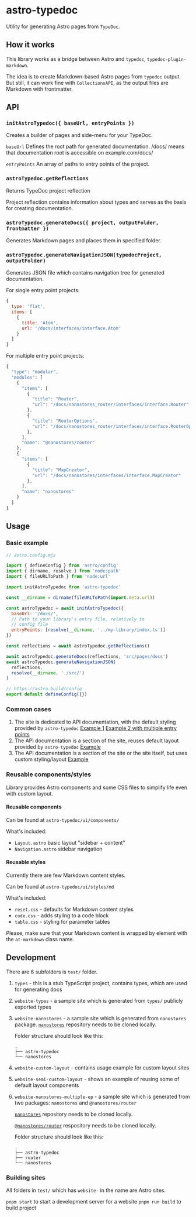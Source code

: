 # astro-typedoc

Utility for generating Astro pages from `TypeDoc`.

## How it works

This library works as a bridge between Astro and `typedoc`, `typedoc-plugin-markdown`.

The idea is to create Markdown-based Astro pages from `typedoc` output. But still, it can work fine with `CollectionsAPI`, as the output files are Markdown with frontmatter.

## API

### `initAstroTypedoc({ baseUrl, entryPoints })`

Creates a builder of pages and side-menu for your TypeDoc.

`baseUrl`
Defines the root path for generated documentation. /docs/ means that documentation root is accessible on example.com/docs/

`entryPoints`
An array of paths to entry points of the project.

### `astroTypedoc.getReflections`

Returns TypeDoc project reflection

Project reflection contains information about types and serves as the basis for creating documentation.

### `astroTypedoc.generateDocs({ project, outputFolder, frontmatter })`

Generates Markdown pages and places them in specified folder.

### `astroTypedoc.generateNavigationJSON(typedocProject, outputFolder)`

Generates JSON file which contains navigation tree for generated documentation.

For single entry point projects:

```js
{
  type: 'flat',
  items: [
    {
      title: 'Atom',
      url: '/docs/interfaces/interface.Atom'
    }
  ]
}
```

For multiple entry point projects:

```js
{
  "type": "modular",
  "modules": [
    {
      "items": [
        {
          "title": "Router",
          "url": "/docs/nanostores_router/interfaces/interface.Router"
        },
        {
          "title": "RouterOptions",
          "url": "/docs/nanostores_router/interfaces/interface.RouterOptions"
        },
      ],
      "name": "@nanostores/router"
    },
    {
      "items": [
        {
          "title": "MapCreator",
          "url": "/docs/nanostores/interfaces/interface.MapCreator"
        },
      ],
      "name": "nanostores"
    }
  ]
}
```

## Usage

### Basic example

```js
// astro.config.mjs

import { defineConfig } from 'astro/config'
import { dirname, resolve } from 'node:path'
import { fileURLToPath } from 'node:url'

import initAstroTypedoc from 'astro-typedoc'

const __dirname = dirname(fileURLToPath(import.meta.url))

const astroTypedoc = await initAstroTypedoc({
  baseUrl: '/docs/',
  // Path to your library's entry file, relatively to
  // config file
  entryPoints: [resolve(__dirname, '../my-library/index.ts')]
})

const reflections = await astroTypedoc.getReflections()

await astroTypedoc.generateDocs(reflections, 'src/pages/docs')
await astroTypedoc.generateNavigationJSON(
  reflections,
  resolve(__dirname, './src/')
)

// https://astro.build/config
export default defineConfig({})
```

### Common cases

1. The site is dedicated to API documentation, with the default styling provided by `astro-typedoc`
   [Example 1](https://github.com/evilmartians/astro-typedoc/tree/main/test/website-nanostores)
   [Example 2 with multiple entry points](https://github.com/evilmartians/astro-typedoc/tree/main/test/website-nanostores-multiple-ep)
2. The API documentation is a section of the site, reuses default layout provided by `astro-typedoc`
   [Example](https://github.com/evilmartians/astro-typedoc/tree/main/test/website-semi-custom-layout)
3. The API documentation is a section of the site or the site itself, but uses custom styling/layout
   [Example](https://github.com/evilmartians/astro-typedoc/tree/main/test/website-custom-layout)

### Reusable components/styles

Library provides Astro components and some CSS files to simplify life even with custom layout.

#### Reusable components

Can be found at `astro-typedoc/ui/components/`

What's included:

- `Layout.astro` basic layout "sidebar + content"
- `Navigation.astro` sidebar navigation

#### Reusable styles

Currently there are few Markdown content styles.

Can be found at `astro-typedoc/ui/styles/md`

What's included:

- `reset.css` - defaults for Markdown content styles
- `code.css` - adds styling to a code block
- `table.css` - styling for parameter tables

Please, make sure that your Markdown content is wrapped by element with the `at-markdown` class name.

## Development

There are 6 subfolders is `test/` folder.

1. `types` - this is a stub TypeScript project, contains types, which are used for generating docs
2. `website-types` - a sample site which is generated from `types/` publicly exported types
3. `website-nanostores` - a sample site which is generated from `nanostores` package.
   [`nanostores`](https://github.com/nanostores/nanostores) repository needs to be cloned locally.

   Folder structure should look like this:

   ```
   .
   ├── astro-typedoc
   └── nanostores
   ```

4. `website-custom-layout` - contains usage example for custom layout sites
5. `website-semi-custom-layout` - shows an example of reusing some of default layout components
6. `website-nanostores-multiple-ep` - a sample site which is generated from two packages: `nanostores` and `@nanostores/router`

   [`nanostores`](https://github.com/nanostores/nanostores) repository needs to be cloned locally.

   [`@nanostores/router`](https://github.com/nanostores/router) respository needs to be cloned locally.

   Folder structure should look like this:

   ```
   .
   ├── astro-typedoc
   ├── router
   └── nanostores
   ```

### Building sites

All folders in `test/` which has `website-` in the name are Astro sites.

`pnpm start` to start a development server for a website
`pnpm run build` to build project
